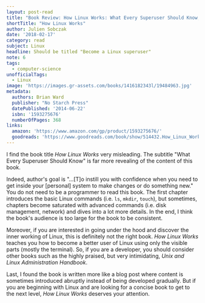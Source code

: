 ```yaml
---
layout: post-read
title: "Book Review: How Linux Works: What Every Superuser Should Know, 2nd Edition"
shortTitle: "How Linux Works"
author: Julien Sobczak
date: '2018-02-17'
category: read
subject: Linux
headline: Should be titled "Become a Linux superuser"
note: 6
tags:
  - computer-science
unofficialTags:
  - Linux
image: 'https://images.gr-assets.com/books/1416182343l/19484963.jpg'
metadata:
  authors: Brian Ward
  publisher: "No Starch Press"
  datePublished: '2014-06-22'
  isbn: '1593275676'
  numberOfPages: 368
links:
  amazon: 'https://www.amazon.com/gp/product/1593275676/'
  goodreads: 'https://www.goodreads.com/book/show/514432.How_Linux_Works'
---
```



I find the book title *How Linux Works* very misleading. The subtitle
"What Every Superuser Should Know" is far more revealing of the
content of this book.

Indeed, author's goal is "...[T]o instill you with confidence when you need to get
inside your [personal] system to make changes or do something new."
You do not need to be a programmer to read this book. The
first chapter introduces the basic Linux commands (i.e. `ls`, `mkdir`, `touch`),
but sometimes, chapters become saturated with advanced commands (i.e. disk
management, network) and dives into a lot more details. In the end, I
think the book's audience is too large for the book to be consistent.

Moreover, if you are interested in going under the hood and discover
the inner working of Linux, this is definitely not the right
book. *How Linux Works* teaches you how to become a better user of
Linux using only the visible parts (mostly the terminal). So, if you
are a developer, you should consider other books such as the highly
praised, but very intimidating, *Unix and Linux Administration
Handbook*.

Last, I found the book is written more like a blog post where content
is sometimes introduced abruptly instead of being developed
gradually. But if you are beginning with Linux and are looking for a
concise book to get to the next level, *How Linux Works* deserves your
attention.

